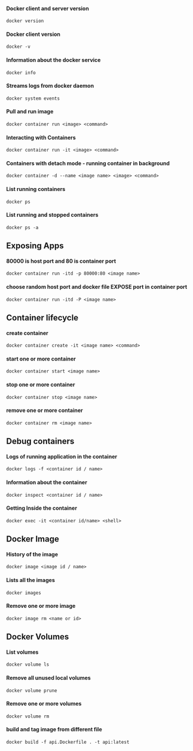 #### Docker client and server version
```
docker version
```
#### Docker client version
```
docker -v
```
#### Information about the docker service
```
docker info
```
#### Streams logs from docker daemon
```
docker system events
```
#### Pull and run image
```
docker container run <image> <command>
```
#### Interacting with Containers
```
docker container run -it <image> <command> 
```
#### Containers with detach mode - running container in background
```
docker container -d --name <image name> <image> <command>
```
#### List running containers
```
docker ps
```
#### List running and stopped containers
```
docker ps -a
```


## Exposing Apps
#### 80000 is host port and 80 is container port 
```
docker container run -itd -p 80000:80 <image name>
```
#### choose random host port and docker file EXPOSE port in container port
```
docker container run -itd -P <image name>
```

## Container lifecycle
#### create container
```
docker container create -it <image name> <command>
```
#### start one or more container
```
docker container start <image name>
```
#### stop one or more container
```
docker container stop <image name>
```
#### remove one or more container
```
docker container rm <image name>
```


## Debug containers
#### Logs of running application in the container
```
docker logs -f <container id / name>
```
#### Information about the container
```
docker inspect <container id / name>
```
#### Getting Inside the container
```
docker exec -it <container id/name> <shell>
```


## Docker Image
#### History of the image
```
docker image <image id / name>
```

#### Lists all the images
```
docker images
```
#### Remove one or more image
```
docker image rm <name or id>
```

## Docker Volumes
#### List volumes
```
docker volume ls
```

#### Remove all unused local volumes
```
docker volume prune
```

#### Remove one or more volumes
```
docker volume rm
```
#### build and tag image from different file
```
docker build -f api.Dockerfile . -t api:latest
```
